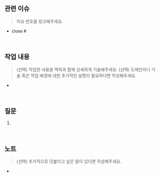 ## 관련 이슈
> 이슈 번호를 링크해주세요.
- close #

<br>

## 작업 내용
> (선택) 작업한 내용을 맥락과 함께 상세하게 기술해주세요.
> (선택) 도메인이나 기술 혹은 작업 배경에 대한 추가적인 설명이 필요하다면 작성해주세요.
- 

<br>

## 질문
1. 

<br>

## 노트
> (선택) 추가적으로 덧붙이고 싶은 말이 있다면 작성해주세요.
- 
